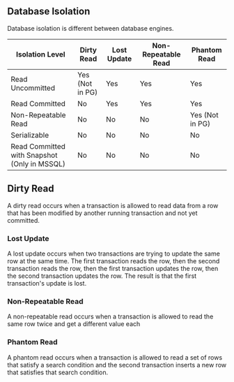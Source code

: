 ## Database Isolation

Database isolation is different between database engines.

| Isolation Level                              | Dirty Read      | Lost Update | Non-Repeatable Read | Phantom Read    |
| -------------------------------------------- | --------------- | ----------- | ------------------- | --------------- |
| Read Uncommitted                             | Yes (Not in PG) | Yes         | Yes                 | Yes             |
| Read Committed                               | No              | Yes         | Yes                 | Yes             |
| Non-Repeatable Read                          | No              | No          | No                  | Yes (Not in PG) |
| Serializable                                 | No              | No          | No                  | No              |
| Read Committed with Snapshot (Only in MSSQL) | No              | No          | No                  | No              |

## Dirty Read

A dirty read occurs when a transaction is allowed to read data from a row that has been modified by another running
transaction and not yet committed.

### Lost Update

A lost update occurs when two transactions are trying to update the same row at the same time. The first transaction
reads the row, then the second transaction reads the row, then the first transaction updates the row, then the second
transaction updates the row. The result is that the first transaction's update is lost.

### Non-Repeatable Read

A non-repeatable read occurs when a transaction is allowed to read the same row twice and get a different value each

### Phantom Read

A phantom read occurs when a transaction is allowed to read a set of rows that satisfy a search condition and the second
transaction inserts a new row that satisfies that search condition.
